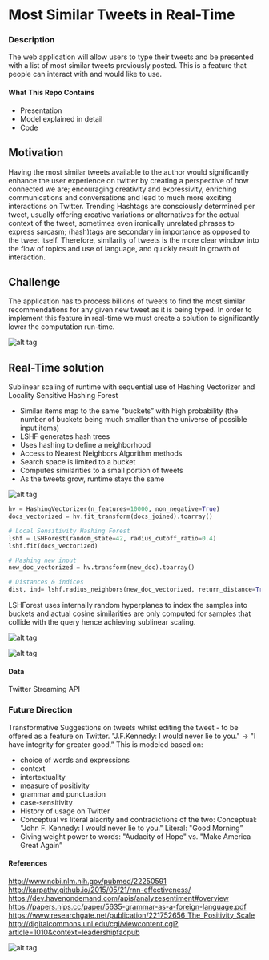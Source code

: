 # Most Similar Tweets in Real-Time

### Description
The web application will allow users to type their tweets and be presented with a list of most similar tweets previously posted.
This is a feature that people can interact with and would like to use.

#### What This Repo Contains

- Presentation
- Model explained in detail
- Code

## Motivation

Having the most similar tweets available to the author would significantly enhance the user experience on twitter by 
creating a perspective of how connected we are; encouraging creativity and expressivity, enriching communications and
conversations and lead to much more exciting interactions on Twitter.
Trending Hashtags are consciously determined per tweet, usually offering creative variations or alternatives for the actual context of the tweet, sometimes even ironically unrelated phrases to express sarcasm; 
(hash)tags are secondary in importance as opposed to the tweet itself. Therefore, similarity of tweets is the more 
clear window into the flow of topics and use of language, and quickly result in growth of interaction.

## Challenge

The application has to process billions of tweets to find the most similar recommendations for any given new tweet as it is being typed. In order to implement this feature in real-time we must create a solution to significantly lower the computation run-time.

![alt tag](https://github.com/minoobeyzavi/Twinkle/blob/master/APP/static/img/Twinkle.png)


## Real-Time solution

Sublinear scaling of runtime with sequential use of Hashing Vectorizer and Locality Sensitive Hashing Forest
- Similar items map to the same “buckets” with high probability (the number of buckets being much smaller than the universe of possible input items)
- LSHF generates hash trees
- Uses hashing to define a neighborhood
- Access to Nearest Neighbors Algorithm methods
- Search space is limited to a bucket
- Computes similarities to a small portion of tweets
- As the tweets grow, runtime stays the same

![alt tag](https://github.com/minoobeyzavi/Twinkle/blob/master/APP/static/img/Solution.png)


```python
hv = HashingVectorizer(n_features=10000, non_negative=True)
docs_vectorized = hv.fit_transform(docs_joined).toarray()

# Local Sensitivity Hashing Forest
lshf = LSHForest(random_state=42, radius_cutoff_ratio=0.4)
lshf.fit(docs_vectorized)

# Hashing new input
new_doc_vectorized = hv.transform(new_doc).toarray()

# Distances & indices
dist, ind= lshf.radius_neighbors(new_doc_vectorized, return_distance=True)
```

LSHForest uses internally random hyperplanes to index the samples into buckets and actual cosine similarities are only computed for samples that collide with the query hence achieving sublinear scaling.


![alt tag](https://github.com/minoobeyzavi/Twinkle/blob/master/APP/static/img/screenshot01.png)

![alt tag](https://github.com/minoobeyzavi/Twinkle/blob/master/APP/static/img/screenshot02.png)

#### Data

Twitter Streaming API

### Future Direction

Transformative Suggestions on tweets whilst editing the tweet - to be offered as a feature on Twitter.
"J.F.Kennedy: I would never lie to you." -> "I have integrity for greater good.”
This is modeled based on:
  * choice of words and expressions
  * context
  * intertextuality
  * measure of positivity
  * grammar and punctuation 
  * case-sensitivity
  * History of usage on Twitter
  * Conceptual vs literal alacrity and contradictions of the two:
Conceptual:  "John F. Kennedy: I would never lie to you." Literal: "Good Morning”
  * Giving weight power to words: "Audacity of Hope" vs. "Make America Great Again”

#### References

http://www.ncbi.nlm.nih.gov/pubmed/22250591
http://karpathy.github.io/2015/05/21/rnn-effectiveness/
https://dev.havenondemand.com/apis/analyzesentiment#overview
https://papers.nips.cc/paper/5635-grammar-as-a-foreign-language.pdf
https://www.researchgate.net/publication/221752656_The_Positivity_Scale
http://digitalcommons.unl.edu/cgi/viewcontent.cgi?article=1010&context=leadershipfacpub


![alt tag](https://github.com/minoobeyzavi/Twinkle/blob/master/APP/static/img/Twitter.png)
